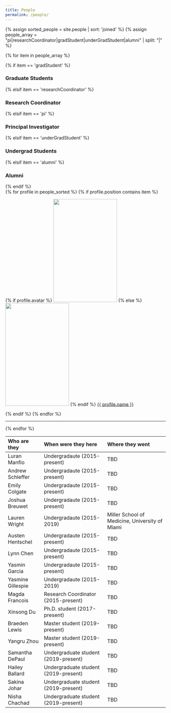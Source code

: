 ```yaml
---
title: People
permalink: /people/
---
```


{% assign sorted_people = site.people | sort: 'joined' %}
{% assign people_array = "pi|researchCoordinator|gradStudent|underGradStudent|alumni" | split: "|" %}

{% for item in people_array %}

<div class="pos_header">
{% if item == 'gradStudent' %}
<h3>Graduate Students</h3>
{% elsif item == 'researchCoordinator' %}
<h3>Research Coordinator</h3>
{% elsif item == 'pi' %}
<h3>Principal Investigator</h3>
{% elsif item == 'underGradStudent' %}
<h3>Undergrad Students</h3>
{% elsif item == 'alumni' %}
<h3>Alumni</h3>
{% endif %}
</div>

<div class="content list people">
  {% for profile in people_sorted %}
    {% if profile.position contains item %}
    <div class="list-item-people">
      <p class="list-post-title">
        {% if profile.avatar %}
        <a href="{{ site.baseurl }}{{ profile.url }}"><img width="200" height="323.6" src="{{site.baseurl}}/images/people/{{profile.avatar}}"></a>
        {% else %}
        <a href="{{ site.baseurl }}{{ profile.url }}"><img width="200" height="323.6" src="http://evansheline.com/wp-content/uploads/2011/02/facebook-Storm-Trooper.jpg"></a>
        {% endif %}
        <a class="name" href="{{ site.baseurl }}{{ profile.url }}">{{ profile.name }}</a>
      </p>
    </div>    
    {% endif %}
  {% endfor %}
</div>
<hr>
{% endfor %}


| Who are they  | When were they here | Where they went |
| :-------------- |:-------------| :-----------|
| Luran Manfio | Undergradaute (2015-present) | TBD |
| Andrew Schleffer | Undergradaute (2015-present) | TBD |
| Emily Colgate | Undergradaute (2015-present) | TBD |
| Joshua Breuwet | Undergradaute (2015-present) | TBD |
| Lauren Wright | Undergradaute (2015-2019) | Miller School of Medicine, University of Miami |
| Austen Hentschel | Undergradaute (2015-present) | TBD |
| Lynn Chen | Undergradaute (2015-present) | TBD |
| Yasmin Garcia | Undergradaute (2015-present) | TBD |
| Yasmine Gillespie | Undergradaute (2015-2019) | TBD |
| Magda Francois | Research Coordinator (2015-present) | TBD |
| Xinsong Du | Ph.D. student (2017-present) | TBD |
| Braeden Lewis | Master student (2019-present) | TBD |
| Yangru Zhou | Master student (2019-present) | TBD |
| Samantha DePaul | Undergraduate student (2019-present) | TBD |
| Hailey Ballard | Undergraduate student (2019-present) | TBD |
| Sakina Johar | Undergraduate student (2019-present) | TBD |
| Nisha Chachad | Undergraduate student (2019-present) | TBD |


